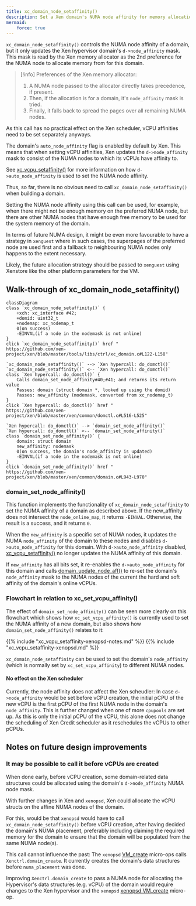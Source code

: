 ```yaml
---
title: xc_domain_node_setaffinity()
description: Set a Xen domain's NUMA node affinity for memory allocations
mermaid:
    force: true
---
```


`xc_domain_node_setaffinity()` controls the NUMA node affinity of a domain,
but it only updates the Xen hypervisor domain's `d->node_affinity` mask.
This mask is read by the Xen memory allocator as the 2nd preference for the
NUMA node to allocate memory from for this domain.

> [!info] Preferences of the Xen memory allocator:
> 1. A NUMA node passed to the allocator directly takes precedence, if present.
> 2. Then, if the allocation is for a domain, it's `node_affinity` mask is tried.
> 3. Finally, it falls back to spread the pages over all remaining NUMA nodes.

As this call has no practical effect on the Xen scheduler, vCPU affinities
need to be set separately anyways.

The domain's `auto_node_affinity` flag is enabled by default by Xen. This means
that when setting vCPU affinities, Xen updates the `d->node_affinity` mask
to consist of the NUMA nodes to which its vCPUs have affinity to.

See [xc_vcpu_setaffinity()](xc_vcpu_setaffinity) for more information
on how `d->auto_node_affinity` is used to set the NUMA node affinity.

Thus, so far, there is no obvious need to call `xc_domain_node_setaffinity()`
when building a domain.

Setting the NUMA node affinity using this call can be used,
for example, when there might not be enough memory on the
preferred NUMA node, but there are other NUMA nodes that have
enough free memory to be used for the system memory of the domain.

In terms of future NUMA design, it might be even more favourable to
have a strategy in `xenguest` where in such cases, the superpages
of the preferred node are used first and a fallback to neighbouring
NUMA nodes only happens to the extent necessary.

Likely, the future allocation strategy should be passed to `xenguest`
using Xenstore like the other platform parameters for the VM.

## Walk-through of xc_domain_node_setaffinity()

```mermaid
classDiagram
class `xc_domain_node_setaffinity()` {
    +xch: xc_interface #42;
    +domid: uint32_t
    +nodemap: xc_nodemap_t
    0(on success)
    -EINVAL(if a node in the nodemask is not online)
}
click `xc_domain_node_setaffinity()` href "
https://github.com/xen-project/xen/blob/master/tools/libs/ctrl/xc_domain.c#L122-L158"

`xc_domain_node_setaffinity()` --> `Xen hypercall: do_domctl()`
`xc_domain_node_setaffinity()` <-- `Xen hypercall: do_domctl()`
class `Xen hypercall: do_domctl()` {
    Calls domain_set_node_affinity#40;#41; and returns its return value
    Passes: domain (struct domain *, looked up using the domid)
    Passes: new_affinity (modemask, converted from xc_nodemap_t)
}
click `Xen hypercall: do_domctl()` href "
https://github.com/xen-project/xen/blob/master/xen/common/domctl.c#L516-L525"

`Xen hypercall: do_domctl()` --> `domain_set_node_affinity()`
`Xen hypercall: do_domctl()` <-- `domain_set_node_affinity()`
class `domain_set_node_affinity()` {
    domain: struct domain
    new_affinity: nodemask
    0(on success, the domain's node_affinity is updated)
    -EINVAL(if a node in the nodemask is not online)
}
click `domain_set_node_affinity()` href "
https://github.com/xen-project/xen/blob/master/xen/common/domain.c#L943-L970"
```

### domain_set_node_affinity()

This function implements the functionality of `xc_domain_node_setaffinity`
to set the NUMA affinity of a domain as described above.
If the new_affinity does not intersect the `node_online_map`,
it returns `-EINVAL`. Otherwise, the result is a success, and it returns `0`.

When the `new_affinity` is a specific set of NUMA nodes, it updates the NUMA
`node_affinity` of the domain to these nodes and disables `d->auto_node_affinity`
for this domain. With `d->auto_node_affinity` disabled,
[xc_vcpu_setaffinity()](xc_vcpu_setaffinity) no longer updates the NUMA affinity
of this domain.

If `new_affinity` has all bits set, it re-enables the `d->auto_node_affinity`
for this domain and calls
[domain_update_node_aff()](https://github.com/xen-project/xen/blob/e16acd80/xen/common/sched/core.c#L1809-L1876)
to re-set the domain's `node_affinity` mask to the NUMA nodes of the current
the hard and soft affinity of the domain's online vCPUs.

### Flowchart in relation to xc_set_vcpu_affinity()

The effect of `domain_set_node_affinity()` can be seen more clearly on this
flowchart which shows how `xc_set_vcpu_affinity()` is currently used to set
the NUMA affinity of a new domain, but also shows how `domain_set_node_affinity()`
relates to it:

{{% include "xc_vcpu_setaffinity-xenopsd-notes.md" %}}
{{% include "xc_vcpu_setaffinity-xenopsd.md" %}}

`xc_domain_node_setaffinity` can be used to set the domain's `node_affinity`
(which is normally set by `xc_set_vcpu_affinity`) to different NUMA nodes.

#### No effect on the Xen scheduler

Currently, the node affinity does not affect the Xen scheudler:
In case `d->node_affinity` would be set before vCPU creation, the initial pCPU
of the new vCPU is the first pCPU of the first NUMA node in the domain's
`node_affinity`. This is further changed when one of more `cpupools` are set up.
As this is only the initial pCPU of the vCPU, this alone does not change the
scheduling of Xen Credit scheduler as it reschedules the vCPUs to other pCPUs.

## Notes on future design improvements

### It may be possible to call it before vCPUs are created

When done early, before vCPU creation, some domain-related data structures
could be allocated using the domain's `d->node_affinity` NUMA node mask.

With further changes in Xen and `xenopsd`, Xen could allocate the vCPU structs
on the affine NUMA nodes of the domain.

For this, would be that `xenopsd` would have to call `xc_domain_node_setaffinity()`
before vCPU creation, after having decided the domain's NUMA placement,
preferably including claiming the required memory for the domain to ensure
that the domain will be populated from the same NUMA node(s).

This call cannot influence the past: The `xenopsd`
[VM_create](../../xenopsd/walkthroughs/VM.start.md#2-create-a-xen-domain)
micro-ops calls `Xenctrl.domain_create`. It currently creates
the domain's data structures before `numa_placement` was done.

Improving `Xenctrl.domain_create` to pass a NUMA node
for allocating the Hypervisor's data structures (e.g. vCPU)
of the domain would require changes
to the Xen hypervisor and the `xenopsd`
[xenopsd VM_create](../../xenopsd/walkthroughs/VM.start.md#2-create-a-xen-domain)
micro-op.
